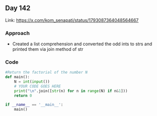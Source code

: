 ## Day 142

Link: https://x.com/kom_senapati/status/1793087364048564667

### Approach

- Created a list comprehension and converted the odd ints to strs and printed them via join method of str

### Code

```py
#Return the factorial of the number N
def main():
    N = int(input())
    # YOUR CODE GOES HERE
    print("\n".join([str(n) for n in range(N) if n&1]))
    return 0

if __name__ == '__main__':
    main()
```
